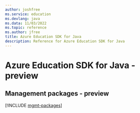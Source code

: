 ```yaml
---
author: joshfree
ms.service: education
ms.devlang: java
ms.data: 11/03/2022
ms.topic: reference
ms.author: jfree
title: Azure Education SDK for Java
description: Reference for Azure Education SDK for Java
---
```

# Azure Education SDK for Java - preview

## Management packages - preview
[!INCLUDE [mgmt-packages](education-mgmt-index.md)]